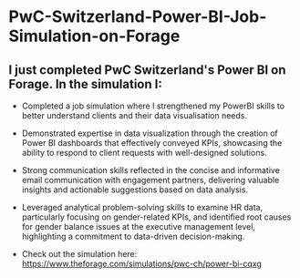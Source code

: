 # PwC-Switzerland-Power-BI-Job-Simulation-on-Forage

## I just completed PwC Switzerland's Power BI on Forage. In the simulation I:

- Completed a job simulation where I strengthened my PowerBI skills to better understand clients and their data visualisation needs.
- Demonstrated expertise in data visualization through the creation of Power BI dashboards that effectively conveyed KPIs, showcasing the ability to respond to client requests with well-designed solutions.
- Strong communication skills reflected in the concise and informative email communication with engagement partners, delivering valuable insights and actionable suggestions based on data analysis.
- Leveraged analytical problem-solving skills to examine HR data, particularly focusing on gender-related KPIs, and identified root causes for gender balance issues at the executive management level, highlighting a commitment to data-driven decision-making.
 

- Check out the simulation here: https://www.theforage.com/simulations/pwc-ch/power-bi-cqxg


